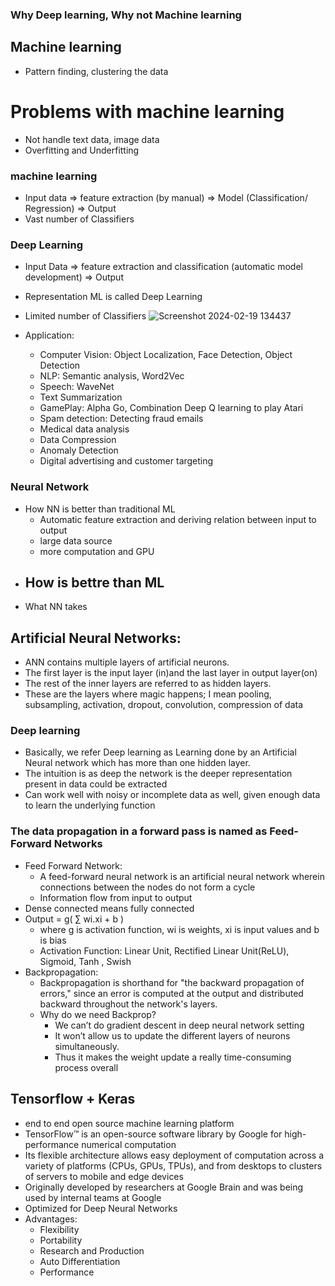 ### Why Deep learning, Why not Machine learning
## Machine learning
- Pattern finding, clustering the data
# Problems with machine learning
- Not handle text data, image data
- Overfitting and Underfitting


### machine learning
- Input data => feature extraction (by manual) => Model (Classification/ Regression) => Output
- Vast number of Classifiers

### Deep Learning
- Input Data => feature extraction and classification (automatic model development) => Output
- Representation ML is called Deep Learning
- Limited number of Classifiers
![Screenshot 2024-02-19 134437](https://github.com/Selvam-DG/Deep_Learning_and_NLP/assets/98681717/3218bf65-fd9c-4a75-adf0-02ba91509a48)


- Application:
  - Computer Vision: Object Localization, Face Detection, Object Detection
  - NLP: Semantic analysis,  Word2Vec
  - Speech: WaveNet
  - Text Summarization
  - GamePlay: Alpha Go, Combination Deep Q learning to play Atari
  - Spam detection: Detecting fraud emails
  - Medical data analysis
  - Data Compression
  - Anomaly Detection
  - Digital advertising and customer targeting


### Neural Network
- How NN is better than traditional ML
  - Automatic feature extraction and deriving relation between input to output
  - large data source
  - more computation and GPU
- How is bettre than ML
  - 
- What NN takes 

## Artificial Neural Networks:
- ANN contains multiple layers of artificial neurons.
- The first layer is the input layer (in)and the last layer in output layer(on)
- The rest of the inner layers are referred to as hidden layers.
- These are the layers where magic happens; I mean pooling, subsampling, activation, dropout, convolution, compression of data
### Deep learning
- Basically, we refer Deep learning as Learning done by an Artificial Neural network which has more than one hidden layer.
- The intuition is as deep the network is the deeper representation present in data could be extracted
- Can work well with noisy or incomplete data as well, given enough data to learn the underlying function


### The data propagation in a forward pass is named as Feed-Forward Networks
- Feed Forward Network:
  - A feed-forward neural network is an artificial neural network wherein connections between the nodes do not form a cycle
  - Information flow from input to output
- Dense connected means fully connected
- Output = g( ∑ wi.xi + b )
  - where  g is activation function, wi is weights, xi is input values and b is bias
  - Activation Function:  Linear Unit, Rectified Linear Unit(ReLU), Sigmoid, Tanh , Swish
- Backpropagation:
  - Backpropagation is shorthand for "the backward propagation of errors," since an error is computed at the output and distributed backward throughout the network's layers.
  - Why do we need Backprop?
    - We can’t do gradient descent in deep neural network setting
    - It won’t allow us to update the different layers of neurons simultaneously.
    - Thus it makes the weight update a really time-consuming process overall


## Tensorflow + Keras
- end to end open source machine learning platform
- TensorFlow™ is an open-source software library by Google for high-performance numerical computation
- Its flexible architecture allows easy deployment of computation across a variety of platforms (CPUs, GPUs, TPUs), and from desktops to clusters of servers to mobile and edge devices
- Originally developed by researchers at Google Brain and was being used by internal teams at Google
- Optimized for Deep Neural Networks
- Advantages:
  - Flexibility
  - Portability
  - Research and Production
  - Auto Differentiation
  - Performance
